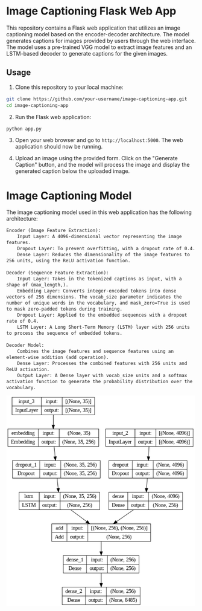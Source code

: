 # Image Captioning Flask Web App

This repository contains a Flask web application that utilizes an image captioning model based on the encoder-decoder architecture. The model generates captions for images provided by users through the web interface. The model uses a pre-trained VGG model to extract image features and an LSTM-based decoder to generate captions for the given images.

## Usage

1. Clone this repository to your local machine:

```bash
git clone https://github.com/your-username/image-captioning-app.git
cd image-captioning-app
```
2. Run the Flask web application:

```bash
python app.py
```

3. Open your web browser and go to `http://localhost:5000`. The web application should now be running.

4. Upload an image using the provided form. Click on the "Generate Caption" button, and the model will process the image and display the generated caption below the uploaded image.

# Image Captioning Model

The image captioning model used in this web application has the following architecture:

    Encoder (Image Feature Extraction):
        Input Layer: A 4096-dimensional vector representing the image features.
        Dropout Layer: To prevent overfitting, with a dropout rate of 0.4.
        Dense Layer: Reduces the dimensionality of the image features to 256 units, using the ReLU activation function.

    Decoder (Sequence Feature Extraction):
        Input Layer: Takes in the tokenized captions as input, with a shape of (max_length,).
        Embedding Layer: Converts integer-encoded tokens into dense vectors of 256 dimensions. The vocab_size parameter indicates the number of unique words in the vocabulary, and mask_zero=True is used to mask zero-padded tokens during training.
        Dropout Layer: Applied to the embedded sequences with a dropout rate of 0.4.
        LSTM Layer: A Long Short-Term Memory (LSTM) layer with 256 units to process the sequence of embedded tokens.

    Decoder Model:
        Combines the image features and sequence features using an element-wise addition (add operation).
        Dense Layer: Processes the combined features with 256 units and ReLU activation.
        Output Layer: A Dense layer with vocab_size units and a softmax activation function to generate the probability distribution over the vocabulary.

<img src="model.png" width="500">
